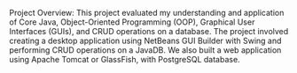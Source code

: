 Project Overview:
This project evaluated my understanding and application of Core Java, Object-Oriented Programming (OOP), Graphical User Interfaces (GUIs), and CRUD operations on a database. The project involved creating a desktop application using NetBeans GUI Builder with Swing and performing CRUD operations on a JavaDB. We also built a web application using Apache Tomcat or GlassFish, with PostgreSQL database.
